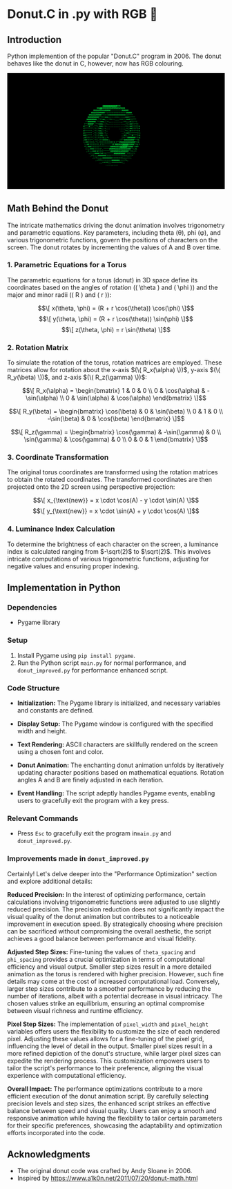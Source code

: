 # Donut.C in .py with RGB 🍩

## Introduction

Python implemention of the popular "Donut.C" program in 2006. The donut behaves like the donut in C, however, now has RGB colouring. 

![Donut Animation](images/donut_animation.png)

## Math Behind the Donut

The intricate mathematics driving the donut animation involves trigonometry and parametric equations. Key parameters, including theta (θ), phi (φ), and various trigonometric functions, govern the positions of characters on the screen. The donut rotates by incrementing the values of A and B over time.
### 1. Parametric Equations for a Torus

The parametric equations for a torus (donut) in 3D space define its coordinates based on the angles of rotation (\( \theta \) and \( \phi \)) and the major and minor radii (\( R \) and \( r \)):

$$\[ x(\theta, \phi) = (R + r \cos(\theta)) \cos(\phi) \]$$
$$\[ y(\theta, \phi) = (R + r \cos(\theta)) \sin(\phi) \]$$
$$\[ z(\theta, \phi) = r \sin(\theta) \]$$

### 2. Rotation Matrix

To simulate the rotation of the torus, rotation matrices are employed. These matrices allow for rotation about the x-axis $(\( R_x(\alpha) \))$, y-axis $(\( R_y(\beta) \))$, and z-axis $(\( R_z(\gamma) \))$:

$$\[ R_x(\alpha) = \begin{bmatrix} 1 & 0 & 0 \\ 0 & \cos(\alpha) & -\sin(\alpha) \\ 0 & \sin(\alpha) & \cos(\alpha) \end{bmatrix} \]$$

$$\[ R_y(\beta) = \begin{bmatrix} \cos(\beta) & 0 & \sin(\beta) \\ 0 & 1 & 0 \\ -\sin(\beta) & 0 & \cos(\beta) \end{bmatrix} \]$$

$$\[ R_z(\gamma) = \begin{bmatrix} \cos(\gamma) & -\sin(\gamma) & 0 \\ \sin(\gamma) & \cos(\gamma) & 0 \\ 0 & 0 & 1 \end{bmatrix} \]$$

### 3. Coordinate Transformation

The original torus coordinates are transformed using the rotation matrices to obtain the rotated coordinates. The transformed coordinates are then projected onto the 2D screen using perspective projection:

$$\[ x_{\text{new}} = x \cdot \cos(A) - y \cdot \sin(A) \]$$
$$\[ y_{\text{new}} = x \cdot \sin(A) + y \cdot \cos(A) \]$$

### 4. Luminance Index Calculation

To determine the brightness of each character on the screen, a luminance index is calculated ranging from $-\sqrt(2)$ to $\sqrt(2)$. This involves intricate computations of various trigonometric functions, adjusting for negative values and ensuring proper indexing.

## Implementation in Python

### Dependencies
- Pygame library

### Setup
1. Install Pygame using `pip install pygame`.
2. Run the Python script `main.py` for normal performance, and `donut_improved.py` for performance enhanced script.

### Code Structure

- **Initialization:** The Pygame library is initialized, and necessary variables and constants are defined.

- **Display Setup:** The Pygame window is configured with the specified width and height.

- **Text Rendering:** ASCII characters are skillfully rendered on the screen using a chosen font and color.

- **Donut Animation:** The enchanting donut animation unfolds by iteratively updating character positions based on mathematical equations. Rotation angles A and B are finely adjusted in each iteration.

- **Event Handling:** The script adeptly handles Pygame events, enabling users to gracefully exit the program with a key press.



### Relevant Commands

- Press `Esc` to gracefully exit the program in`main.py` and `donut_improved.py`.

### Improvements made in `donut_improved.py`
Certainly! Let's delve deeper into the "Performance Optimization" section and explore additional details:


**Reduced Precision:**
In the interest of optimizing performance, certain calculations involving trigonometric functions were adjusted to use slightly reduced precision. The precision reduction does not significantly impact the visual quality of the donut animation but contributes to a noticeable improvement in execution speed. By strategically choosing where precision can be sacrificed without compromising the overall aesthetic, the script achieves a good balance between performance and visual fidelity.

**Adjusted Step Sizes:**
Fine-tuning the values of `theta_spacing` and `phi_spacing` provides a crucial optimization in terms of computational efficiency and visual output. Smaller step sizes result in a more detailed animation as the torus is rendered with higher precision. However, such fine details may come at the cost of increased computational load. Conversely, larger step sizes contribute to a smoother performance by reducing the number of iterations, albeit with a potential decrease in visual intricacy. The chosen values strike an equilibrium, ensuring an optimal compromise between visual richness and runtime efficiency.

**Pixel Step Sizes:**
The implementation of `pixel_width` and `pixel_height` variables offers users the flexibility to customize the size of each rendered pixel. Adjusting these values allows for a fine-tuning of the pixel grid, influencing the level of detail in the output. Smaller pixel sizes result in a more refined depiction of the donut's structure, while larger pixel sizes can expedite the rendering process. This customization empowers users to tailor the script's performance to their preference, aligning the visual experience with computational efficiency.

**Overall Impact:**
The performance optimizations contribute to a more efficient execution of the donut animation script. By carefully selecting precision levels and step sizes, the enhanced script strikes an effective balance between speed and visual quality. Users can enjoy a smooth and responsive animation while having the flexibility to tailor certain parameters for their specific preferences, showcasing the adaptability and optimization efforts incorporated into the code.



## Acknowledgments

- The original donut code was crafted by Andy Sloane in 2006.
- Inspired by https://www.a1k0n.net/2011/07/20/donut-math.html





